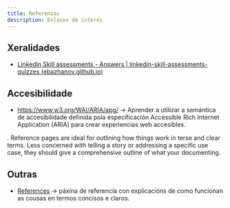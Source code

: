 ```yaml
---
title: Referenzas
description: Enlaces de interés 
---
```




## Xeralidades

- [Linkedin Skill assessments - Answers | linkedin-skill-assessments-quizzes (ebazhanov.github.io)](https://ebazhanov.github.io/linkedin-skill-assessments-quizzes/)

## Accesibilidade

- https://www.w3.org/WAI/ARIA/apg/ &rarr; Aprender a utilizar a semántica de accesibilidade definida pola especificación Accessible Rich Internet Application (ARIA) para crear experiencias web accesibles.

.
Reference pages are ideal for outlining how things work in terse and clear terms.
Less concerned with telling a story or addressing a specific use case, they should give a comprehensive outline of what your documenting.

## Outras

- [References](https://diataxis.fr/reference/) &rarr; páxina de referencia con explicacións de como funcionan as cousas en termos concisos e claros.
